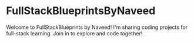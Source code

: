 # FullStackBlueprintsByNaveed
 Welcome to FullStackBlueprints by Naveed! I'm sharing coding projects for full-stack learning. Join in to explore and code together!
